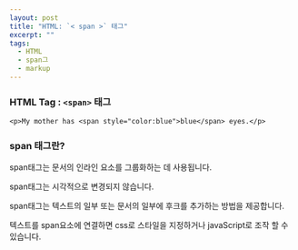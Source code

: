 ```yaml
---
layout: post
title: "HTML: `< span >` 태그"
excerpt: ""
tags: 
  - HTML
  - span그
  - markup
---
```


### HTML Tag : `<span>` 태그
```
<p>My mother has <span style="color:blue">blue</span> eyes.</p>
```
### span 태그란?

span태그는 문서의 인라인 요소를 그룹화하는 데 사용됩니다.

span태그는 시각적으로 변경되지 않습니다.

span태그는 텍스트의 일부 또는 문서의 일부에 후크를 추가하는 방법을 제공합니다.

텍스트를 span요소에 연결하면 css로 스타일을 지정하거나 javaScript로 조작 할 수 있습니다.
